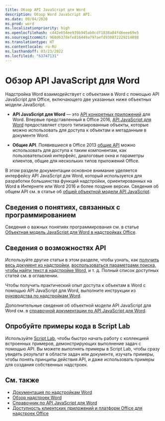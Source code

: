 ```yaml
---
title: Обзор API JavaScript для Word
description: Обзор Word JavaScript API.
ms.date: 09/04/2020
ms.prod: word
ms.localizationpriority: high
ms.openlocfilehash: c442e654ee939b945ab0cdf1838a84fd6eee69e5
ms.sourcegitcommit: 968d637defe816449a797aefd930872229214898
ms.translationtype: HT
ms.contentlocale: ru-RU
ms.lasthandoff: 03/23/2022
ms.locfileid: "63747131"
---
```

# <a name="word-javascript-api-overview"></a>Обзор API JavaScript для Word

Надстройка Word взаимодействует с объектами в Word с помощью API JavaScript для Office, включающего две указанных ниже объектных модели JavaScript.

* **API JavaScript для Word** — это [API конкретных приложений](../../develop/application-specific-api-model.md) для Word. Впервые представленный в Office 2016, [API JavaScript для Word](/javascript/api/word) предоставляет строго типизированные объекты, которые можно использовать для доступа к объектам и метаданным в документе Word.

* **Общие API**. Появившиеся в Office 2013 [общие API](/javascript/api/office) можно использовать для доступа к таким компонентам, как пользовательский интерфейс, диалоговые окна и параметры клиентов, общие для нескольких типов приложений Office.

В этом разделе документации основное внимание уделяется интерфейсу API JavaScript для Word, который используется для разработки большинства функций надстройки, ориентированных на Word в Интернете или Word 2016 и более поздние версии. Сведения об общем API см. в статье об [общей объектной модели API JavaScript](../../develop/office-javascript-api-object-model.md).

## <a name="learn-programming-concepts"></a>Сведения о понятиях, связанных с программированием

Сведения о важных понятиях программирования см. в статье [Объектная модель JavaScript для Word в надстройках Office](../../word/word-add-ins-core-concepts.md).

## <a name="learn-about-api-capabilities"></a>Сведения о возможностях API

Используйте другие статьи в этом разделе, чтобы узнать, как [получить весь документ из надстройки](../../word/get-the-whole-document-from-an-add-in-for-word.md), [воспользоваться параметрами поиска, чтобы найти текст в надстройке Word](../../word/search-option-guidance.md), и т. д. Полный список доступных статей см. в оглавлении.

Чтобы получить практический опыт доступа к объектам в Word с помощью API JavaScript для Word, выполните инструкции из [руководства по надстройкам Word](../../tutorials/word-tutorial.md).

Дополнительные сведения об объектной модели API JavaScript для Word см. в [справочной документации по API JavaScript для Word](/javascript/api/word).

## <a name="try-out-code-samples-in-script-lab"></a>Опробуйте примеры кода в Script Lab

Используйте [Script Lab](../../overview/explore-with-script-lab.md), чтобы быстро начать работу с коллекцией встроенных примеров, демонстрирующих выполнение задач с помощью API. Вы можете выполнять примеры в Script Lab, чтобы сразу увидеть результат в области задач или документе, изучать примеры, чтобы понять принципы действия API, и даже использовать примеры для создания собственных надстроек.

## <a name="see-also"></a>См. также

* [Документация по надстройкам Word](../../word/index.yml)
* [Обзор надстроек Word](../../word/word-add-ins-programming-overview.md)
* [Справочник по API JavaScript для Word](/javascript/api/word)
* [Доступность клиентских приложений и платформ Office для надстроек Office](../../overview/office-add-in-availability.md)
